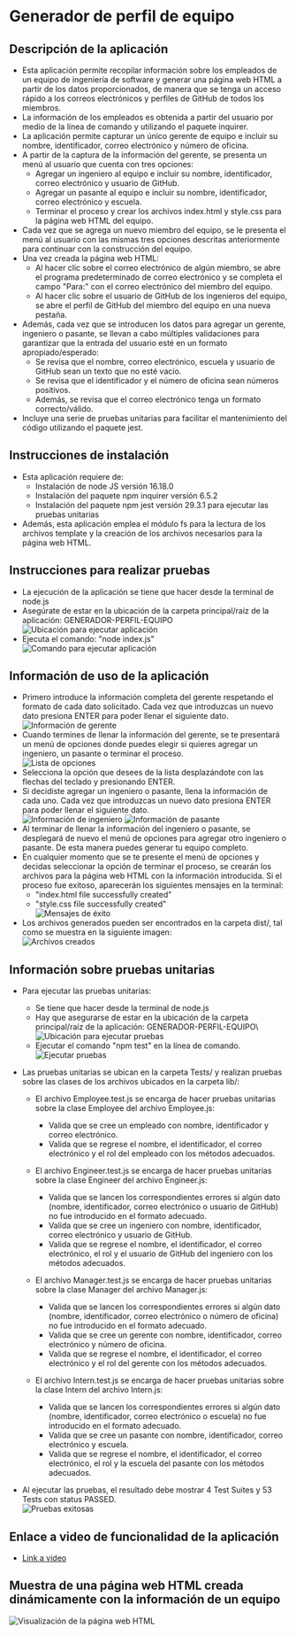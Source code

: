 # Generador de perfil de equipo  

## Descripción de la aplicación  

* Esta aplicación permite recopilar información sobre los empleados de un equipo de ingeniería de software y generar una página web HTML a partir de los datos proporcionados, de manera que se tenga un acceso rápido a los correos electrónicos y perfiles de GitHub de todos los miembros.
* La información de los empleados es obtenida a partir del usuario por medio de la línea de comando y utilizando el paquete inquirer.
* La aplicación permite capturar un único gerente de equipo e incluir su nombre, identificador, correo electrónico y número de oficina.
* A partir de la captura de la información del gerente, se presenta un menú al usuario que cuenta con tres opciones:
  * Agregar un ingeniero al equipo e incluir su nombre, identificador, correo electrónico y usuario de GitHub.
  * Agregar un pasante al equipo e incluir su nombre, identificador, correo electrónico y escuela.
  * Terminar el proceso y crear los archivos index.html y style.css para la página web HTML del equipo.
* Cada vez que se agrega un nuevo miembro del equipo, se le presenta el menú al usuario con las mismas tres opciones descritas anteriormente para continuar con la construcción del equipo.
* Una vez creada la página web HTML:
  * Al hacer clic sobre el correo electrónico de algún miembro, se abre el programa predeterminado de correo electrónico y se completa el campo "Para:" con el correo electrónico del miembro del equipo.
  * Al hacer clic sobre el usuario de GitHub de los ingenieros del equipo, se abre el perfil de GitHub del miembro del equipo en una nueva pestaña.
* Además, cada vez que se introducen los datos para agregar un gerente, ingeniero o pasante, se llevan a cabo múltiples validaciones para garantizar que la entrada del usuario esté en un formato apropiado/esperado:
  * Se revisa que el nombre, correo electrónico, escuela y usuario de GitHub sean un texto que no esté vacío.
  * Se revisa que el identificador y el número de oficina sean números positivos.
  * Además, se revisa que el correo electrónico tenga un formato correcto/válido.
* Incluye una serie de pruebas unitarias para facilitar el mantenimiento del código utilizando el paquete jest.

## Instrucciones de instalación  

* Esta aplicación requiere de:
    * Instalación de node JS versión 16.18.0
    * Instalación del paquete npm inquirer versión 6.5.2
    * Instalación del paquete npm jest versión 29.3.1 para ejecutar las pruebas unitarias
* Además, esta aplicación emplea el módulo fs para la lectura de los archivos template y la creación de los archivos necesarios para la página web HTML.

## Instrucciones para realizar pruebas  

* La ejecución de la aplicación se tiene que hacer desde la terminal de node.js
* Asegúrate de estar en la ubicación de la carpeta principal/raíz de la aplicación: GENERADOR-PERFIL-EQUIPO\
  ![Ubicación para ejecutar aplicación](./images/Path.JPG)
* Ejecuta el comando: "node index.js"  
  ![Comando para ejecutar aplicación](./images/Ejecutar.JPG)

## Información de uso de la aplicación 

* Primero introduce la información completa del gerente respetando el formato de cada dato solicitado. Cada vez que introduzcas un nuevo dato presiona ENTER para poder llenar el siguiente dato.  
  ![Información de gerente](./images/Manager.JPG)
* Cuando termines de llenar la información del gerente, se te presentará un menú de opciones donde puedes elegir si quieres agregar un ingeniero, un pasante o terminar el proceso.  
  ![Lista de opciones](./images/Lista.JPG)
* Selecciona la opción que desees de la lista desplazándote con las flechas del teclado y presionando ENTER.
* Si decidiste agregar un ingeniero o pasante, llena la información de cada uno. Cada vez que introduzcas un nuevo dato presiona ENTER para poder llenar el siguiente dato.  
  ![Información de ingeniero](./images/Engineer.JPG)      ![Información de pasante](./images/Intern.JPG)
* Al terminar de llenar la información del ingeniero o pasante, se desplegará de nuevo el menú de opciones para agregar otro ingeniero o pasante. De esta manera puedes generar tu equipo completo.
* En cualquier momento que se te presente el menú de opciones y decidas seleccionar la opción de terminar el proceso, se crearán los archivos para la página web HTML con la información introducida. Si el proceso fue exitoso, aparecerán los siguientes mensajes en la terminal:
  * "index.html file successfully created"
  * "style.css file successfully created"  
  ![Mensajes de éxito](./images/Messages.JPG)
* Los archivos generados pueden ser encontrados en la carpeta dist/, tal como se muestra en la siguiente imagen:  
  ![Archivos creados](./images/Files.JPG)

## Información sobre pruebas unitarias

* Para ejecutar las pruebas unitarias:
  * Se tiene que hacer desde la terminal de node.js
  * Hay que asegurarse de estar en la ubicación de la carpeta principal/raíz de la aplicación: GENERADOR-PERFIL-EQUIPO\  
    ![Ubicación para ejecutar pruebas](./images/Path.JPG)
  * Ejecutar el comando "npm test" en la línea de comando.  
    ![Ejecutar pruebas](./images/EjecutarTests.JPG)

* Las pruebas unitarias se ubican en la carpeta Tests/ y realizan pruebas sobre las clases de los archivos ubicados en la carpeta lib/:

    * El archivo Employee.test.js se encarga de hacer pruebas unitarias sobre la clase Employee del archivo Employee.js:
        * Valida que se cree un empleado con nombre, identificador y correo electrónico.
        * Valida que se regrese el nombre, el identificador, el correo electrónico y el rol del empleado con los métodos adecuados.  
    
    * El archivo Engineer.test.js se encarga de hacer pruebas unitarias sobre la clase Engineer del archivo Engineer.js:
        * Valida que se lancen los correspondientes errores si algún dato (nombre, identificador, correo electrónico o usuario de GitHub) no fue introducido en el formato adecuado.
        * Valida que se cree un ingeniero con nombre, identificador, correo electrónico y usuario de GitHub.
        * Valida que se regrese el nombre, el identificador, el correo electrónico, el rol y el usuario de GitHub del ingeniero con los métodos adecuados.  

    * El archivo Manager.test.js se encarga de hacer pruebas unitarias sobre la clase Manager del archivo Manager.js:
        * Valida que se lancen los correspondientes errores si algún dato (nombre, identificador, correo electrónico o número de oficina) no fue introducido en el formato adecuado.
        * Valida que se cree un gerente con nombre, identificador, correo electrónico y número de oficina.
        * Valida que se regrese el nombre, el identificador, el correo electrónico y el rol del gerente con los métodos adecuados.  

    * El archivo Intern.test.js se encarga de hacer pruebas unitarias sobre la clase Intern del archivo Intern.js:
        * Valida que se lancen los correspondientes errores si algún dato (nombre, identificador, correo electrónico o escuela) no fue introducido en el formato adecuado.
        * Valida que se cree un pasante con nombre, identificador, correo electrónico y escuela.
        * Valida que se regrese el nombre, el identificador, el correo electrónico, el rol y la escuela del pasante con los métodos adecuados. 

* Al ejecutar las pruebas, el resultado debe mostrar 4 Test Suites y 53 Tests con status PASSED.  
  ![Pruebas exitosas](./images/PruebasExitosas.JPG)
        

## Enlace a video de funcionalidad de la aplicación

* [Link a video](https://drive.google.com/file/d/1WNxs2EjjLXmKEq5to0mNVHpAzl8lAU4i/view)

## Muestra de una página web HTML creada dinámicamente con la información de un equipo

![Visualización de la página web HTML](./images/MuestraPagina.png)



